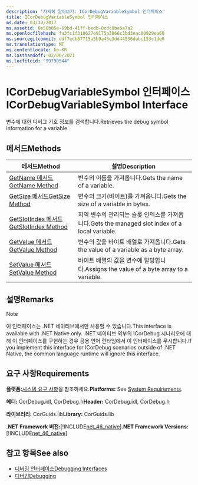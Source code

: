 ```yaml
---
description: '자세히 알아보기: ICorDebugVariableSymbol 인터페이스'
title: ICorDebugVariableSymbol 인터페이스
ms.date: 03/30/2017
ms.assetid: 0e58b85e-69bd-41ff-bedb-8cdc8be6a7a2
ms.openlocfilehash: fa3fc1f318627e9175a3066c3bd3eac00929ea60
ms.sourcegitcommit: ddf7edb67715a5b9a45e3dd44536dabc153c1de0
ms.translationtype: MT
ms.contentlocale: ko-KR
ms.lasthandoff: 02/06/2021
ms.locfileid: "99790544"
---
```

# <a name="icordebugvariablesymbol-interface"></a><span data-ttu-id="945e8-103">ICorDebugVariableSymbol 인터페이스</span><span class="sxs-lookup"><span data-stu-id="945e8-103">ICorDebugVariableSymbol Interface</span></span>

<span data-ttu-id="945e8-104">변수에 대한 디버그 기호 정보를 검색합니다.</span><span class="sxs-lookup"><span data-stu-id="945e8-104">Retrieves the debug symbol information for a variable.</span></span>  
  
## <a name="methods"></a><span data-ttu-id="945e8-105">메서드</span><span class="sxs-lookup"><span data-stu-id="945e8-105">Methods</span></span>  
  
|<span data-ttu-id="945e8-106">메서드</span><span class="sxs-lookup"><span data-stu-id="945e8-106">Method</span></span>|<span data-ttu-id="945e8-107">설명</span><span class="sxs-lookup"><span data-stu-id="945e8-107">Description</span></span>|  
|------------|-----------------|  
|[<span data-ttu-id="945e8-108">GetName 메서드</span><span class="sxs-lookup"><span data-stu-id="945e8-108">GetName Method</span></span>](icordebugvariablesymbol-getname-method.md)|<span data-ttu-id="945e8-109">변수의 이름을 가져옵니다.</span><span class="sxs-lookup"><span data-stu-id="945e8-109">Gets the name of a variable.</span></span>|  
|[<span data-ttu-id="945e8-110">GetSize 메서드</span><span class="sxs-lookup"><span data-stu-id="945e8-110">GetSize Method</span></span>](icordebugvariablesymbol-getsize-method.md)|<span data-ttu-id="945e8-111">변수의 크기(바이트)를 가져옵니다.</span><span class="sxs-lookup"><span data-stu-id="945e8-111">Gets the size of a variable in bytes.</span></span>|  
|[<span data-ttu-id="945e8-112">GetSlotIndex 메서드</span><span class="sxs-lookup"><span data-stu-id="945e8-112">GetSlotIndex Method</span></span>](icordebugvariablesymbol-getslotindex-method.md)|<span data-ttu-id="945e8-113">지역 변수의 관리되는 슬롯 인덱스를 가져옵니다.</span><span class="sxs-lookup"><span data-stu-id="945e8-113">Gets the managed slot index of a local variable.</span></span>|  
|[<span data-ttu-id="945e8-114">GetValue 메서드</span><span class="sxs-lookup"><span data-stu-id="945e8-114">GetValue Method</span></span>](icordebugvariablesymbol-getvalue-method.md)|<span data-ttu-id="945e8-115">변수의 값을 바이트 배열로 가져옵니다.</span><span class="sxs-lookup"><span data-stu-id="945e8-115">Gets the value of a variable as a byte array.</span></span>|  
|[<span data-ttu-id="945e8-116">SetValue 메서드</span><span class="sxs-lookup"><span data-stu-id="945e8-116">SetValue Method</span></span>](icordebugvariablesymbol-setvalue-method.md)|<span data-ttu-id="945e8-117">바이트 배열의 값을 변수에 할당합니다.</span><span class="sxs-lookup"><span data-stu-id="945e8-117">Assigns the value of a byte array to a variable.</span></span>|  
  
## <a name="remarks"></a><span data-ttu-id="945e8-118">설명</span><span class="sxs-lookup"><span data-stu-id="945e8-118">Remarks</span></span>  
  
> [!NOTE]
> <span data-ttu-id="945e8-119">이 인터페이스는 .NET 네이티브에서만 사용할 수 있습니다.</span><span class="sxs-lookup"><span data-stu-id="945e8-119">This interface is available with .NET Native only.</span></span> <span data-ttu-id="945e8-120">.NET 네이티브 외부의 ICorDebug 시나리오에 대해 이 인터페이스를 구현하는 경우 공용 언어 런타임에서 이 인터페이스를 무시합니다.</span><span class="sxs-lookup"><span data-stu-id="945e8-120">If you implement this interface for ICorDebug scenarios outside of .NET Native, the common language runtime will ignore this interface.</span></span>  
  
## <a name="requirements"></a><span data-ttu-id="945e8-121">요구 사항</span><span class="sxs-lookup"><span data-stu-id="945e8-121">Requirements</span></span>  

 <span data-ttu-id="945e8-122">**플랫폼:**[시스템 요구 사항](../../get-started/system-requirements.md)을 참조하세요.</span><span class="sxs-lookup"><span data-stu-id="945e8-122">**Platforms:** See [System Requirements](../../get-started/system-requirements.md).</span></span>  
  
 <span data-ttu-id="945e8-123">**헤더:** CorDebug.idl, CorDebug.h</span><span class="sxs-lookup"><span data-stu-id="945e8-123">**Header:** CorDebug.idl, CorDebug.h</span></span>  
  
 <span data-ttu-id="945e8-124">**라이브러리:** CorGuids.lib</span><span class="sxs-lookup"><span data-stu-id="945e8-124">**Library:** CorGuids.lib</span></span>  
  
 <span data-ttu-id="945e8-125">**.NET Framework 버전:**[!INCLUDE[net_46_native](../../../../includes/net-46-native-md.md)]</span><span class="sxs-lookup"><span data-stu-id="945e8-125">**.NET Framework Versions:** [!INCLUDE[net_46_native](../../../../includes/net-46-native-md.md)]</span></span>  
  
## <a name="see-also"></a><span data-ttu-id="945e8-126">참고 항목</span><span class="sxs-lookup"><span data-stu-id="945e8-126">See also</span></span>

- [<span data-ttu-id="945e8-127">디버깅 인터페이스</span><span class="sxs-lookup"><span data-stu-id="945e8-127">Debugging Interfaces</span></span>](debugging-interfaces.md)
- [<span data-ttu-id="945e8-128">디버깅</span><span class="sxs-lookup"><span data-stu-id="945e8-128">Debugging</span></span>](index.md)
